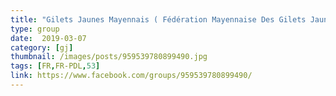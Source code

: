 ```yaml
---
title: "Gilets Jaunes Mayennais ( Fédération Mayennaise Des Gilets Jaunes )"
type: group
date:  2019-03-07
category: [gj]
thumbnail: /images/posts/959539780899490.jpg
tags: [FR,FR-PDL,53]
link: https://www.facebook.com/groups/959539780899490/
---
```

